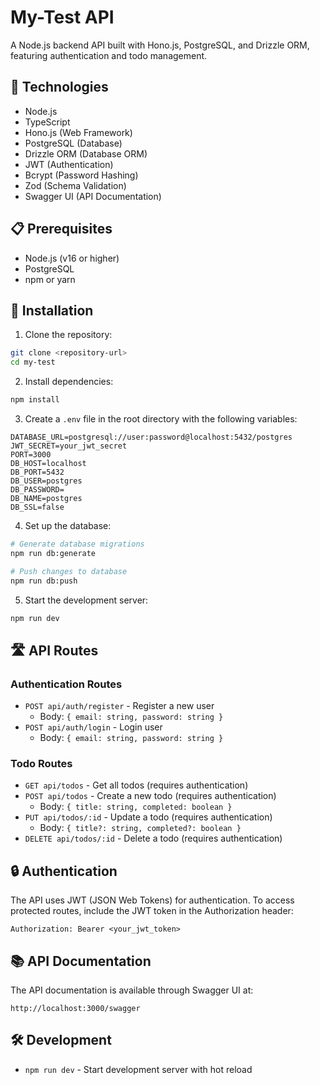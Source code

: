 # My-Test API

A Node.js backend API built with Hono.js, PostgreSQL, and Drizzle ORM, featuring authentication and todo management.

## 🚀 Technologies

- Node.js
- TypeScript
- Hono.js (Web Framework)
- PostgreSQL (Database)
- Drizzle ORM (Database ORM)
- JWT (Authentication)
- Bcrypt (Password Hashing)
- Zod (Schema Validation)
- Swagger UI (API Documentation)

## 📋 Prerequisites

- Node.js (v16 or higher)
- PostgreSQL
- npm or yarn

## 🔧 Installation

1. Clone the repository:
```bash
git clone <repository-url>
cd my-test
```

2. Install dependencies:
```bash
npm install
```

3. Create a `.env` file in the root directory with the following variables:
```env
DATABASE_URL=postgresql://user:password@localhost:5432/postgres
JWT_SECRET=your_jwt_secret
PORT=3000
DB_HOST=localhost
DB_PORT=5432
DB_USER=postgres
DB_PASSWORD=
DB_NAME=postgres
DB_SSL=false
```

4. Set up the database:
```bash
# Generate database migrations
npm run db:generate

# Push changes to database
npm run db:push
```

5. Start the development server:
```bash
npm run dev
```

## 🛣️ API Routes

### Authentication Routes
- `POST api/auth/register` - Register a new user
  - Body: `{ email: string, password: string }`
- `POST api/auth/login` - Login user
  - Body: `{ email: string, password: string }`

### Todo Routes
- `GET api/todos` - Get all todos (requires authentication)
- `POST api/todos` - Create a new todo (requires authentication)
  - Body: `{ title: string, completed: boolean }`
- `PUT api/todos/:id` - Update a todo (requires authentication)
  - Body: `{ title?: string, completed?: boolean }`
- `DELETE api/todos/:id` - Delete a todo (requires authentication)

## 🔒 Authentication

The API uses JWT (JSON Web Tokens) for authentication. To access protected routes, include the JWT token in the Authorization header:

```
Authorization: Bearer <your_jwt_token>
```

## 📚 API Documentation

The API documentation is available through Swagger UI at:
```
http://localhost:3000/swagger
```

## 🛠️ Development

- `npm run dev` - Start development server with hot reload
